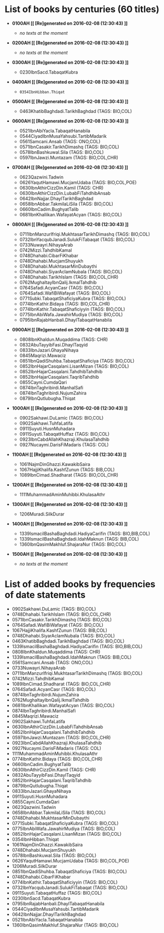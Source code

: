 # List of books by centuries (60 titles)

* **0100AH [[ [Re]generated on 2016-02-08 (12:30:43) ]]**

    * _no texts at the moment_
* **0200AH [[ [Re]generated on 2016-02-08 (12:30:43) ]]**

    * _no texts at the moment_
* **0300AH [[ [Re]generated on 2016-02-08 (12:30:43) ]]**

    * 0230IbnSacd.TabaqatKubra
* **0400AH [[ [Re]generated on 2016-02-08 (12:30:43) ]]**

    * `0354IbnHibban.Thiqat`
* **0500AH [[ [Re]generated on 2016-02-08 (12:30:43) ]]**

    * 0463KhatibBaghdadi.TarikhBaghdad (TAGS: BIO,COL)
* **0600AH [[ [Re]generated on 2016-02-08 (12:30:43) ]]**

    * 0521IbnAbiYacla.TabaqatHanabila
    * 0544CiyadIbnMusaYahsubi.TartibMadarik
    * 0561Samcani.Ansab (TAGS: ONO,COL)
    * 0571IbnCasakir.TarikhDimashq (TAGS: BIO,COL)
    * 0578IbnBashkuwal.Sila (TAGS: BIO,COL)
    * 0597IbnJawzi.Muntazam (TAGS: BIO,COL,CHR)
* **0700AH [[ [Re]generated on 2016-02-08 (12:30:43) ]]**

    * 0623Qazwini.Tadwin
    * 0626YaqutHamawi.MucjamUdaba (TAGS: BIO,COL,POE)
    * 0630IbnAthirCizzDin.Kamil (TAGS: CHR)
    * 0630IbnAthirCizzDin.LubabFiTahdhibAnsab
    * 0642IbnNajjar.DhaylTarikhBaghdad
    * 0658IbnAbbar.TakmilaLiSila (TAGS: BIO,COL)
    * 0660IbnCadim.BughyatTalib
    * 0681IbnKhallikan.WafayatAcyan (TAGS: BIO,COL)
* **0800AH [[ [Re]generated on 2016-02-08 (12:30:43) ]]**

    * 0711IbnManzurIfriqi.MukhtasarTarikhDimashq (TAGS: BIO,COL)
    * 0732IbnYacqubJanadi.SulukFiTabaqat (TAGS: BIO,COL)
    * 0733Nuwayri.NihayaArab
    * 0742Mizzi.TahdhibKamal
    * 0748Dhahabi.CibarFiKhabar
    * 0748Dhahabi.MucjamShuyukh
    * 0748Dhahabi.MukhtasarMinDubaythi
    * 0748Dhahabi.SiyarAclamNubala (TAGS: BIO,COL)
    * 0748Dhahabi.TarikhIslam (TAGS: BIO,COL,CHR)
    * 0762MughaltayIbnQalij.IkmalTahdhib
    * 0764Safadi.AcyanCasr (TAGS: BIO,COL)
    * 0764Safadi.WafiBiWafayat (TAGS: BIO,COL)
    * 0771Subki.TabaqatShaficiyaKubra (TAGS: BIO,COL)
    * 0774IbnKathir.Bidaya (TAGS: BIO,COL,CHR)
    * 0774IbnKathir.TabaqatShaficiyyin (TAGS: BIO,COL)
    * 0775IbnAbiWafa.JawahirMudiya (TAGS: BIO,COL)
    * 0795IbnRajabHanbali.DhaylTabaqatHanabila
* **0900AH [[ [Re]generated on 2016-02-08 (12:30:43) ]]**

    * 0808IbnKhaldun.Muqaddima (TAGS: CHR)
    * 0832AbuTayyibFasi.DhaylTaqyid
    * 0833IbnJazari.GhayaNihaya
    * 0845Maqrizi.Mawaciz
    * 0851IbnQadiShuhba.TabaqatShaficiya (TAGS: BIO,COL)
    * 0852IbnHajarCasqalani.LisanMizan (TAGS: BIO,COL)
    * 0852IbnHajarCasqalani.TahdhibTahdhib
    * 0852IbnHajarCasqalani.TaqribTahdhib
    * 0855Cayni.CumdaQari
    * 0874IbnTaghribirdi.ManhalSafi
    * 0874IbnTaghribirdi.NujumZahira
    * 0879IbnQutlubugha.Thiqat
* **1000AH [[ [Re]generated on 2016-02-08 (12:30:43) ]]**

    * 0902Sakhawi.DuLamic (TAGS: BIO,COL)
    * 0902Sakhawi.TuhfaLatifa
    * 0911Suyuti.HusnMuhadara
    * 0911Suyuti.TabaqatHuffaz (TAGS: BIO,COL)
    * 0923IbnCabdAllahKhazraji.KhulasaTahdhib
    * 0927Nucaymi.DarisFiMadaris (TAGS: COL)
* **1100AH [[ [Re]generated on 2016-02-08 (12:30:43) ]]**

    * 1061NajmDinGhazzi.KawakibSaira
    * 1067HajjiKhalifa.KashfZunun (TAGS: BIB,COL)
    * 1089IbnCimad.Shadharat (TAGS: BIO,COL,CHR)
* **1200AH [[ [Re]generated on 2016-02-08 (12:30:43) ]]**

    * 1111MuhammadAminMuhibbi.KhulasaAthr
* **1300AH [[ [Re]generated on 2016-02-08 (12:30:43) ]]**

    * 1206Muradi.SilkDurar
* **1400AH [[ [Re]generated on 2016-02-08 (12:30:43) ]]**

    * 1339IsmacilBashaBaghdadi.HadiyaCarifin (TAGS: BIO,BIB,COL)
    * 1339IsmacilBashaBaghdadi.IdahMaknun (TAGS: BIB,COL)
    * 1360IbnQasimMakhluf.ShajaraNur (TAGS: BIO,COL)
* **1500AH [[ [Re]generated on 2016-02-08 (12:30:43) ]]**

    * _no texts at the moment_



# List of added books by frequencies of date statements

* 0902Sakhawi.DuLamic (TAGS: BIO,COL)
* 0748Dhahabi.TarikhIslam (TAGS: BIO,COL,CHR)
* 0571IbnCasakir.TarikhDimashq (TAGS: BIO,COL)
* 0764Safadi.WafiBiWafayat (TAGS: BIO,COL)
* 1067HajjiKhalifa.KashfZunun (TAGS: BIB,COL)
* 0748Dhahabi.SiyarAclamNubala (TAGS: BIO,COL)
* 0463KhatibBaghdadi.TarikhBaghdad (TAGS: BIO,COL)
* 1339IsmacilBashaBaghdadi.HadiyaCarifin (TAGS: BIO,BIB,COL)
* 0808IbnKhaldun.Muqaddima (TAGS: CHR)
* 1339IsmacilBashaBaghdadi.IdahMaknun (TAGS: BIB,COL)
* 0561Samcani.Ansab (TAGS: ONO,COL)
* 0733Nuwayri.NihayaArab
* 0711IbnManzurIfriqi.MukhtasarTarikhDimashq (TAGS: BIO,COL)
* 0742Mizzi.TahdhibKamal
* 1089IbnCimad.Shadharat (TAGS: BIO,COL,CHR)
* 0764Safadi.AcyanCasr (TAGS: BIO,COL)
* 0874IbnTaghribirdi.NujumZahira
* 0762MughaltayIbnQalij.IkmalTahdhib
* 0681IbnKhallikan.WafayatAcyan (TAGS: BIO,COL)
* 0874IbnTaghribirdi.ManhalSafi
* 0845Maqrizi.Mawaciz
* 0902Sakhawi.TuhfaLatifa
* 0630IbnAthirCizzDin.LubabFiTahdhibAnsab
* 0852IbnHajarCasqalani.TahdhibTahdhib
* 0597IbnJawzi.Muntazam (TAGS: BIO,COL,CHR)
* 0923IbnCabdAllahKhazraji.KhulasaTahdhib
* 0927Nucaymi.DarisFiMadaris (TAGS: COL)
* 1111MuhammadAminMuhibbi.KhulasaAthr
* 0774IbnKathir.Bidaya (TAGS: BIO,COL,CHR)
* 0660IbnCadim.BughyatTalib
* 0630IbnAthirCizzDin.Kamil (TAGS: CHR)
* 0832AbuTayyibFasi.DhaylTaqyid
* 0852IbnHajarCasqalani.TaqribTahdhib
* 0879IbnQutlubugha.Thiqat
* 0833IbnJazari.GhayaNihaya
* 0911Suyuti.HusnMuhadara
* 0855Cayni.CumdaQari
* 0623Qazwini.Tadwin
* 0658IbnAbbar.TakmilaLiSila (TAGS: BIO,COL)
* 0748Dhahabi.MukhtasarMinDubaythi
* 0771Subki.TabaqatShaficiyaKubra (TAGS: BIO,COL)
* 0775IbnAbiWafa.JawahirMudiya (TAGS: BIO,COL)
* 0852IbnHajarCasqalani.LisanMizan (TAGS: BIO,COL)
* 0354IbnHibban.Thiqat
* 1061NajmDinGhazzi.KawakibSaira
* 0748Dhahabi.MucjamShuyukh
* 0578IbnBashkuwal.Sila (TAGS: BIO,COL)
* 0626YaqutHamawi.MucjamUdaba (TAGS: BIO,COL,POE)
* 1206Muradi.SilkDurar
* 0851IbnQadiShuhba.TabaqatShaficiya (TAGS: BIO,COL)
* 0748Dhahabi.CibarFiKhabar
* 0774IbnKathir.TabaqatShaficiyyin (TAGS: BIO,COL)
* 0732IbnYacqubJanadi.SulukFiTabaqat (TAGS: BIO,COL)
* 0911Suyuti.TabaqatHuffaz (TAGS: BIO,COL)
* 0230IbnSacd.TabaqatKubra
* 0795IbnRajabHanbali.DhaylTabaqatHanabila
* 0544CiyadIbnMusaYahsubi.TartibMadarik
* 0642IbnNajjar.DhaylTarikhBaghdad
* 0521IbnAbiYacla.TabaqatHanabila
* 1360IbnQasimMakhluf.ShajaraNur (TAGS: BIO,COL)
